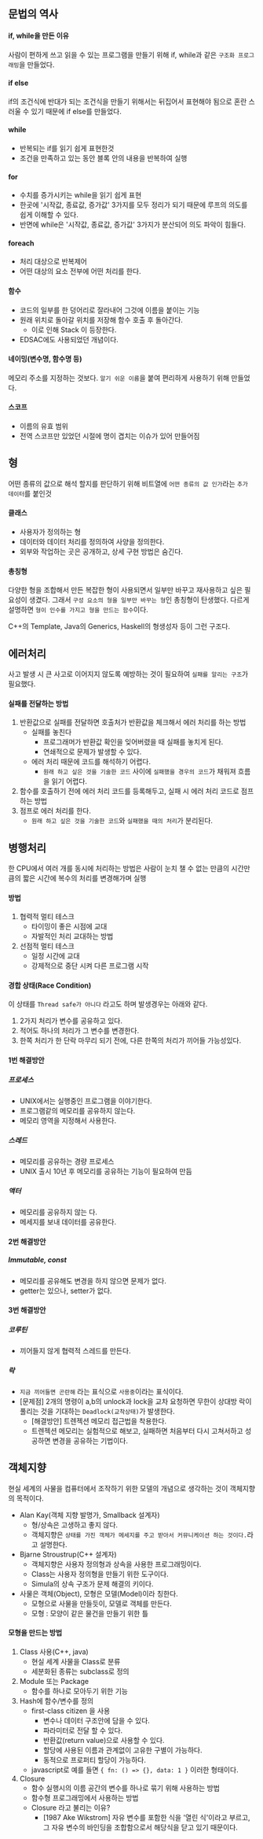 ## 문법의 역사
#### if, while을 만든 이유
사람이 편하게 쓰고 읽을 수 있는 프로그램을 만들기 위해 if, while과 같은 `구조화 프로그래밍`을 만들었다.

#### if else
if의 조건식에 반대가 되는 조건식을 만들기 위해서는 뒤집어서 표현해야 됨으로 혼란 스러울 수 있기 때문에 if else를 만들었다.

#### while
- 반복되는 if를 읽기 쉽게 표현한것
- 조건을 만족하고 있는 동안 블록 안의 내용을 반복하여 실행

#### for
- 수치를 증가시키는 while을 읽기 쉽게 표현
- 한곳에 '시작값, 종료값, 증가값' 3가지를 모두 정리가 되기 때문에 루프의 의도를 쉽게 이해할 수 있다.
- 반면에 while은 '시작값, 종료값, 증가값' 3가지가 분산되어 의도 파악이 힘들다.

#### foreach
- 처리 대상으로 반복제어
- 어떤 대상의 요소 전부에 어떤 처리를 한다.

#### 함수
- 코드의 일부를 한 덩어리로 잘라내어 그것에 이름을 붙이는 기능
- 원래 위치로 돌아갈 위치를 저장해 함수 호출 후 돌아간다.
  - 이로 인해 Stack 이 등장한다.
- EDSAC에도 사용되었던 개념이다.

#### 네이밍(변수명, 함수명 등)
메모리 주소를 지정하는 것보다. `알기 쉬운 이름`을 붙여 편리하게 사용하기 위해 만들었다.

#### 스코프
- 이름의 유효 범위
- 전역 스코프만 있었던 시절에 명이 겹치는 이슈가 있어 만들어짐

## 형
어떤 종류의 값으로 해석 할지를 판단하기 위해 비트열에 `어떤 종류의 값 인가`라는 `추가 데이터`를 붙인것

#### 클래스
- 사용자가 정의하는 형
- 데이터와 데이터 처리를 정의하여 사양을 정의한다.
- 외부와 작업하는 곳은 공개하고, 상세 구현 방법은 숨긴다.

#### 총칭형
다양한 형을 조합해서 만든 복잡한 형이 사용되면서 일부만 바꾸고 재사용하고 싶은 필요성이 생겼다. 그래서 `구성 요소의 형을 일부만 바꾸는 형`인 총칭형이 탄생했다. 다르게 설명하면 `형이 인수를 가지고 형을 만드는 함수`이다.

C++의 Template, Java의 Generics, Haskell의 형생성자 등이 그런 구조다.

## 에러처리
사고 발생 시 큰 사고로 이어지지 않도록 예방하는 것이 필요하여 `실패를 알리는 구조`가 필요했다.

#### 실패를 전달하는 방법
1. 반환값으로 실패를 전달하면 호출처가 반환값을 체크해서 에러 처리를 하는 방법
   - 실패를 놓친다
     - 프로그래머가 반환값 확인을 잊어버렸을 때 실패를 놓치게 된다.
     - 연쇄적으로 문제가 발생할 수 있다.
   - 에러 처리 때문에 코드를 해석하기 어렵다.
     - `원래 하고 싶은 것을 기술한 코드` 사이에 `실패했을 경우의 코드`가 채워져 흐름을 읽기 어렵다.
2. 함수를 호출하기 전에 에러 처리 코드를 등록해두고, 실패 시 에러 처리 코드로 점프하는 방법
3. 점프로 에러 처리를 한다.
   - `원래 하고 싶은 것을 기술한 코드`와 `실패했을 때의 처리`가 분리된다.

## 병행처리
한 CPU에서 여러 개를 동시에 처리하는 방법은 사람이 눈치 챌 수 없는 만큼의 시간만큼의 짧은 시간에 복수의 처리를 변경해가며 실행

#### 방법
1. 협력적 멀티 테스크
   - 타이밍이 좋은 시점에 교대
   - 자발적인 처리 교대하는 방법
2. 선점적 멀티 테스크
   - 일정 시간에 교대
   - 강제적으로 중단 시켜 다른 프로그램 시작

#### 경합 상태(Race Condition)
이 상태를 `Thread safe가 아니다` 라고도 하며 발생경우는 아래와 같다.

1. 2가지 처리가 변수를 공유하고 있다.
2. 적어도 하나의 처리가 그 변수를 변경한다.
3. 한쪽 처리가 한 단락 마무리 되기 전에, 다른 한쪽의 처리가 끼어들 가능성있다.

#### 1번 해결방안

##### 프로세스
- UNIX에서는 실행중인 프로그램을 이야기한다.
- 프로그램같의 메모리를 공유하지 않는다.
- 메모리 영역을 지정해서 사용한다.

##### 스레드
- 메모리를 공유하는 경량 프로세스
- UNIX 출시 10년 후 메모리를 공유하는 기능이 필요하여 만듬

##### 액터
- 메모리를 공유하지 않는 다.
- 메세지를 보내 데이터를 공유한다.

#### 2번 해결방안
##### Immutable, const
- 메모리를 공유해도 변경을 하지 않으면 문제가 없다.
- getter는 있으나, setter가 없다.

#### 3번 해결방안
##### 코루틴
- 끼어들지 않게 협력적 스레드를 만든다.

##### 락
- `지금 끼어들면 곤란해` 라는 표식으로 `사용중`이라는 표식이다.
- [문제점] 2개의 명령이 a,b의 unlock과 lock을 교차 요청하면 무한이 상대방 락이 풀리는 것을 기대하는 `Deadlock(교착상태)`가 발생한다.
  - [해결방안] 트렌젝션 메모리 접근법을 착용한다.
  - 트렌젝션 메모리는 실험적으로 해보고, 실패하면 처음부터 다시 고쳐서하고 성공하면 변경을 공유하는 기법이다.

## 객체지향
현실 세계의 사물을 컴퓨터에서 조작하기 위한 모델의 개념으로 생각하는 것이 객체지향의 목적이다.

- Alan Kay(객체 지향 발명가, Smallback 설계자)
  - 형/상속은 고생하고 좋지 않다.
  - 객체지향은 `상태를 가진 객체가 메세지를 주고 받아서 커뮤니케이션 하는 것이다.`라고 설명한다.
- Bjarne Stroustrup(C++ 설계자)
  - 객체지향은 사용자 정의형과 상속을 사용한 프로그래밍이다.
  - Class는 사용자 정의형을 만들기 위한 도구이다.
  - Simula의 상속 구조가 문제 해결의 키이다.
- 사물은 객체(Object), 모형은 모델(Model)이라 칭한다.
  - 모형으로 사물을 만들듯이, 모델로 객체를 만든다.
  - 모형 : 모양이 같은 물건을 만들기 위한 틀

#### 모형을 만드는 방법
1. Class 사용(C++, java)
   - 현실 세계 사물을 Class로 분류
   - 세분화된 종류는 subclass로 정의
2. Module 또는 Package
   - 함수를 하나로 모아두기 위한 기능
3. Hash에 함수/변수를 정의
   - first-class citizen 을 사용
     - 변수나 데이터 구조안에 담을 수 있다.
     - 파라미터로 전달 할 수 있다.
     - 반환값(return value)으로 사용할 수 있다.
     - 할당에 사용된 이름과 관계없이 고유한 구별이 가능하다.
     - 동적으로 프로퍼티 할당이 가능하다.
   - javascript로 예를 들면 `{ fn: () => {}, data: 1 }` 이러한 형태이다.
4. Closure
   - 함수 실행시의 이름 공간의 변수를 하나로 묶기 위해 사용하는 방법
   - 함수형 프로그래밍에서 사용하는 방법
   - Closure 라고 불리는 이유?
     - [1987 Ake Wikstrom] 자유 변수를 포함한 식을 '열린 식'이라고 부르고, 그 자유 변수의 바인딩을 조합함으로서 해당식을 닫고 있기 때문이다.